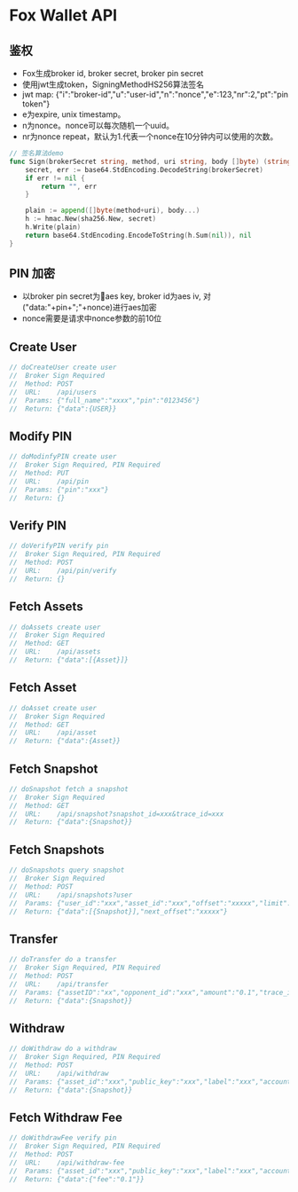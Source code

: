 # Fox Wallet API

## 鉴权

- Fox生成broker id, broker secret, broker pin secret
- 使用jwt生成token，SigningMethodHS256算法签名
- jwt map: {"i":"broker-id","u":"user-id","n":"nonce","e":123,"nr":2,"pt":"pin token"}
- e为expire, unix timestamp。
- n为nonce。nonce可以每次随机一个uuid。
- nr为nonce repeat，默认为1.代表一个nonce在10分钟内可以使用的次数。

```go
// 签名算法demo
func Sign(brokerSecret string, method, uri string, body []byte) (string, error) {
    secret, err := base64.StdEncoding.DecodeString(brokerSecret)
    if err != nil {
        return "", err
    }

    plain := append([]byte(method+uri), body...)
    h := hmac.New(sha256.New, secret)
    h.Write(plain)
    return base64.StdEncoding.EncodeToString(h.Sum(nil)), nil
}
```

## PIN 加密

- 以broker pin secret为aes key, broker id为aes iv, 对("data:"+pin+";"+nonce)进行aes加密
- nonce需要是请求中nonce参数的前10位

## Create User

```go
// doCreateUser create user
//  Broker Sign Required
//  Method: POST
//  URL:    /api/users
//  Params: {"full_name":"xxxx","pin":"0123456"}
//  Return: {"data":{USER}}
```

## Modify PIN

```go
// doModinfyPIN create user
//  Broker Sign Required, PIN Required
//  Method: PUT
//  URL:    /api/pin
//  Params: {"pin":"xxx"}
//  Return: {}
```

## Verify PIN

```go
// doVerifyPIN verify pin
//  Broker Sign Required, PIN Required
//  Method: POST
//  URL:    /api/pin/verify
//  Return: {}
```

## Fetch Assets

```go
// doAssets create user
//  Broker Sign Required
//  Method: GET
//  URL:    /api/assets
//  Return: {"data":[{Asset}]}
```

## Fetch Asset

```go
// doAsset create user
//  Broker Sign Required
//  Method: GET
//  URL:    /api/asset
//  Return: {"data":{Asset}}
```

## Fetch Snapshot

```go
// doSnapshot fetch a snapshot
//  Broker Sign Required
//  Method: GET
//  URL:    /api/snapshot?snapshot_id=xxx&trace_id=xxx
//  Return: {"data":{Snapshot}}
```

## Fetch Snapshots

```go
// doSnapshots query snapshot
//  Broker Sign Required
//  Method: POST
//  URL:    /api/snapshots?user
//  Params: {"user_id":"xxx","asset_id":"xxx","offset":"xxxxx","limit":5,"order":"ASC"}
//  Return: {"data":[{Snapshot}],"next_offset":"xxxxx"}
```

## Transfer

```go
// doTransfer do a transfer
//  Broker Sign Required, PIN Required
//  Method: POST
//  URL:    /api/transfer
//  Params: {"assetID":"xx","opponent_id":"xxx","amount":"0.1","trace_id":"xxx","memo":"xxx"}
//  Return: {"data":{Snapshot}}
```

## Withdraw

```go
// doWithdraw do a withdraw
//  Broker Sign Required, PIN Required
//  Method: POST
//  URL:    /api/withdraw
//  Params: {"asset_id":"xxx","public_key":"xxx","label":"xxx","account_name":"xxx","account_tag":"xxx","amount":"0.1","trace_id":"xxx","memo":"xxx"}
//  Return: {"data":{Snapshot}}
```

## Fetch Withdraw Fee

```go
// doWithdrawFee verify pin
//  Broker Sign Required, PIN Required
//  Method: POST
//  URL:    /api/withdraw-fee
//  Params: {"asset_id":"xxx","public_key":"xxx","label":"xxx","account_name":"xxx","account_tag":"xxx"}
//  Return: {"data":{"fee":"0.1"}}
```
